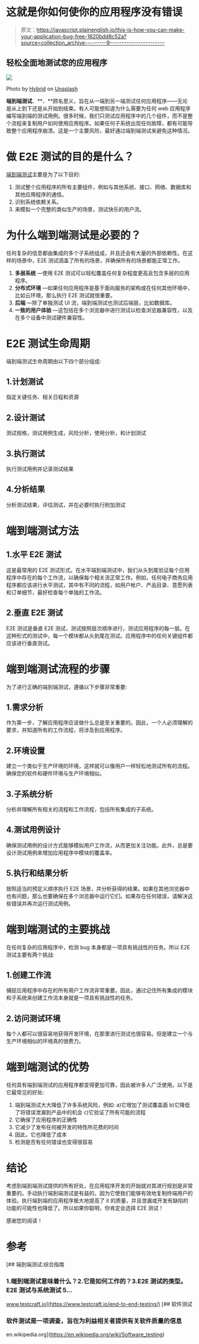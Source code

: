 # 这就是你如何使你的应用程序没有错误

> 原文：<https://javascript.plainenglish.io/this-is-how-you-can-make-your-application-bug-free-1620bdd8c52a?source=collection_archive---------9----------------------->

## 轻松全面地测试您的应用程序

![](img/5d123cc929aa48dab3869ff2e0de7155.png)

Photo by [Hybrid](https://unsplash.com/@artbyhybrid?utm_source=medium&utm_medium=referral) on [Unsplash](https://unsplash.com?utm_source=medium&utm_medium=referral)

**端到端测试**、**、**顾名思义，旨在从一端到另一端测试任何应用程序——无论是从上到下还是从开始到结束。有人可能想知道为什么需要为任何 web 应用程序编写端到端的测试用例。很多时候，我们只测试应用程序中的几个组件，而不是整个流程来复制用户如何使用应用程序。如果任何子系统出现任何故障，都有可能导致整个应用程序崩溃。这是一个主要风险，最好通过端到端测试来避免这种情况。

# 做 E2E 测试的目的是什么？

[端到端测试](https://www.testcraft.io/end-to-end-testing/)主要是为了以下目的:

1.  测试整个应用程序的所有主要组件，例如与其他系统、接口、网络、数据库和其他应用程序的通信。
2.  识别系统依赖关系。
3.  来模拟一个完整的类似生产的场景，测试快乐的用户流。

# 为什么端到端测试是必要的？

任何复杂的信息都由集成的多个子系统组成，并且还会有大量的外部依赖性。在这样的场景中，E2E 测试涵盖了所有的场景，并确保所有的场景都能正常工作。

1.  **多层系统** —使用 E2E 测试可以轻松覆盖任何复杂程度更高且包含多层的应用程序。
2.  **分布式环境** —如果任何应用程序是基于面向服务的架构或在任何其他环境中，比如云环境，那么执行 E2E 测试就很重要。
3.  **后端** —除了单独测试 UI 流，端到端测试也测试后端层，比如数据库。
4.  **一致的用户体验** —这包括在多个浏览器中进行测试以检查浏览器兼容性，以及在多个设备中测试硬件兼容性。

# E2E 测试生命周期

端到端测试生命周期由以下四个部分组成:

## 1.计划测试

指定关键任务、相关日程和资源

## 2.设计测试

测试规格，测试用例生成，风险分析，使用分析，和计划测试

## 3.执行测试

执行测试用例并记录测试结果

## 4.分析结果

分析测试结果，评估测试，并在必要时执行附加测试

# 端到端测试方法

## 1.水平 E2E 测试

这是最常用的 E2E 测试形式。在水平端到端测试中，我们从头到尾验证每个应用程序中存在的每个工作流，以确保每个相关流正常工作。例如，任何电子商务应用程序都应该进行水平测试，其中有不同的流程，如用户帐户、产品目录、意愿列表和订单细节，最好检查每个单独的工作流。

## 2.垂直 E2E 测试

E2E 测试是垂直 E2E 测试，测试按照层次顺序进行，测试应用程序的每一层。在这种形式的测试中，每一个模块都从头到尾在测试。应用程序中的任何关键组件都应该进行垂直测试。

# 端到端测试流程的步骤

为了进行正确的端到端测试，遵循以下步骤非常重要:

## 1.需求分析

作为第一步，了解应用程序应该做什么总是至关重要的。因此，一个人必须理解的要求，并知道所有的工作流程，将涉及到应用程序。

## 2.环境设置

建立一个类似于生产环境的环境，这样就可以像用户一样轻松地测试所有的流程。确保您的软件和硬件环境与生产环境相似。

## 3.子系统分析

分析并理解所有相关的流程和工作流程，包括所有集成的子系统。

## 4.测试用例设计

确保测试用例的设计方式能够模拟用户工作流，从而更加关注功能。此外，总是要设计测试用例来增加应用程序中模块的覆盖率。

## 5.执行和结果分析

按照适当的预定义顺序执行 E2E 场景，并分析获得的结果。如果在其他浏览器中也有问题，那么也要确保在多个浏览器中运行它们。如果存在任何错误，请解决这些错误并再次运行测试用例。

# 端到端测试的主要挑战

在任何复杂的应用程序中，检测 bug 本身都是一项具有挑战性的任务。所以 E2E 测试主要有两个挑战:

## 1.创建工作流

捕捉应用程序中存在的所有用户工作流非常重要。因此，通过记住所有集成的模块和子系统来创建工作流本身就是一项具有挑战性的任务。

## 2.访问测试环境

每个人都可以很容易地获得开发环境，在那里进行测试也很容易。但是建立一个与生产环境相似的环境真的很费力。

# 端到端测试的优势

任何具有端到端测试的应用程序都变得更加可靠，因此被许多人广泛使用。以下是它最常见的好处:

1.  端到端测试大大降低了许多系统风险，例如:
    a)它增加了测试覆盖面
    b)它降低了将错误泄漏到产品中的机会
    c)它验证了所有可能的流程
2.  它确保了应用程序的正确性
3.  它减少了发布任何被开发的特性所花费的时间
4.  因此，它也降低了成本
5.  检测是否有任何错误也变得很容易

# 结论

考虑到端到端测试提供的所有好处，在应用程序开发的开始就对其进行规划是非常重要的。手动执行端到端测试是有益的，因为它使我们能够有效地复制终端用户的体验。执行端到端的应用程序极大地提高了 it 的质量，并且泄漏或开发有缺陷的功能的可能性也降低了。所以如果你聪明，你肯定会选择 E2E 测试！

感谢您的阅读！

# 参考

[](https://www.testcraft.io/end-to-end-testing/) [## 端到端测试:综合指南

### 1.端到端测试意味着什么？2.它是如何工作的？3.E2E 测试的类型。E2E 测试与系统测试 5…

www.testcraft.io](https://www.testcraft.io/end-to-end-testing/) [](https://en.wikipedia.org/wiki/Software_testing) [## 软件测试

### 软件测试是一项调查，旨在为利益相关者提供有关软件质量的信息

en.wikipedia.org](https://en.wikipedia.org/wiki/Software_testing)
